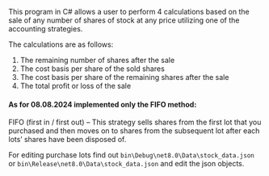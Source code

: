 This program in C#  allows a user to perform 4 calculations based on the sale of any number of shares of stock at any price utilizing one of the accounting strategies.

The calculations are as follows:
1. The remaining number of shares after the sale 
2. The cost basis per share of the sold shares
3. The cost basis per share of the remaining shares after the sale
4. The total profit or loss of the sale

#### As for 08.08.2024 implemented only the FIFO method: 
FIFO (first in / first out) – This strategy sells shares from the first lot that you purchased and then moves on to shares from the subsequent lot after each lots’ shares have been disposed of.

For editing purchase lots find out `bin\Debug\net8.0\Data\stock_data.json` or `bin\Release\net8.0\Data\stock_data.json` and edit the json objects.